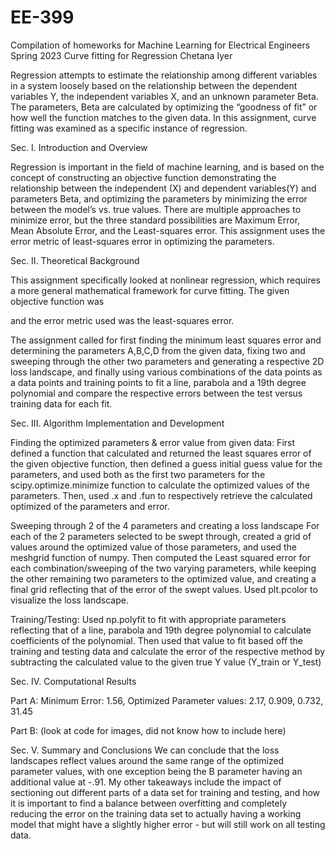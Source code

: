 # EE-399
Compilation of homeworks for Machine Learning for Electrical Engineers Spring 2023
Curve fitting for Regression
Chetana Iyer 

Regression attempts to estimate the relationship among different variables in a system loosely based on the relationship between the dependent variables Y, the independent variables X, and an unknown parameter Beta. The parameters, Beta are calculated by optimizing the “goodness of fit” or how well the function matches to the given data. In this assignment, curve fitting was examined as a specific instance of regression. 

Sec. I. Introduction and Overview

Regression is important in the field of machine learning, and is based on the concept of constructing an objective function demonstrating the relationship between the independent (X)  and dependent variables(Y)  and parameters Beta, and optimizing the parameters by minimizing the error between the model’s vs. true values. There are multiple approaches to minimize error, but the three standard possibilities are Maximum Error, Mean Absolute Error, and the Least-squares error. This assignment uses the error metric of least-squares error in optimizing the parameters. 

Sec. II. Theoretical Background

This assignment specifically looked at nonlinear regression, which requires a more general mathematical framework for curve fitting. The given objective function was 

and the error metric used was the least-squares error. 

The assignment called for first finding the minimum least squares error and determining the parameters A,B,C,D from the given data, fixing two and sweeping through the other two parameters and generating a respective 2D loss landscape, and finally using various combinations of the data points as a data points and training points to fit a line, parabola and a 19th degree polynomial and compare the respective errors between the test versus training data for each fit. 

Sec. III. Algorithm Implementation and Development 

Finding the optimized parameters & error value from given data: First defined a function that calculated and returned the least squares error of the given objective function, then defined a guess initial guess value for the parameters, and used both as the first two parameters for the scipy.optimize.minimize function to calculate the optimized values of the parameters. Then, used .x and .fun to respectively retrieve the calculated optimized of the parameters and error. 

Sweeping through 2 of the 4 parameters and creating a loss landscape
		For each of the 2 parameters selected to be swept through, created a grid of values around the optimized value of those parameters, and used the meshgrid function of numpy. Then computed the Least squared error for each combination/sweeping of the two varying parameters, while keeping the other remaining two parameters to the optimized value, and creating a final grid reflecting that of the error of the swept values. Used plt.pcolor to visualize the loss landscape.

Training/Testing: Used np.polyfit to fit with appropriate parameters reflecting that of a line, parabola and 19th degree polynomial to calculate coefficients of the polynomial. Then used that value to fit based off the training and testing data and calculate the error of the respective method by subtracting the calculated value to the given true Y value (Y_train or Y_test) 


Sec. IV. Computational Results

Part A: Minimum Error: 1.56, Optimized Parameter values: 2.17, 0.909, 0.732, 31.45

Part B: (look at code for images, did not know how to include here) 

Sec. V. Summary and Conclusions
	      We can conclude that the loss landscapes reflect values around the same range of the optimized parameter values, with one exception being the B parameter having an additional value at -.91. My other takeaways include the impact of sectioning out different parts of a data set for training and testing, and how it is important to find a balance between overfitting and completely reducing the error on the training data set to actually having a working model that might have a slightly higher error - but will still work on all testing data. 







